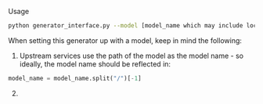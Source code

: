 Usage

```bash
python generator_interface.py --model [model_name which may include local path] --tokenizer [tokenizer to use] --port [port] --embedder [embedding model to use]
```

When setting this generator up with a model, keep in mind the following:
1. Upstream services use the path of the model as the model name - so ideally, the model name should be reflected in:

```python
model_name = model_name.split("/")[-1]
```

2. 